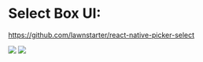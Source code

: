 # Select Box UI:

https://github.com/lawnstarter/react-native-picker-select

![](https://github.com/lawnstarter/react-native-picker-select/blob/master/ex-ios.gif)
![](https://github.com/lawnstarter/react-native-picker-select/blob/master/ex-android.gif)
